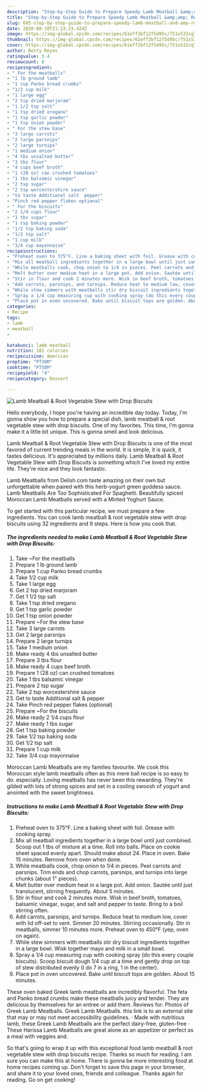 ```yaml
---
description: "Step-by-Step Guide to Prepare Speedy Lamb Meatball &amp;amp; Root Vegetable Stew with Drop Biscuits"
title: "Step-by-Step Guide to Prepare Speedy Lamb Meatball &amp;amp; Root Vegetable Stew with Drop Biscuits"
slug: 605-step-by-step-guide-to-prepare-speedy-lamb-meatball-and-amp-root-vegetable-stew-with-drop-biscuits
date: 2020-08-10T21:23:23.424Z
image: https://img-global.cpcdn.com/recipes/61eff2bf12f5d95c/751x532cq70/lamb-meatball-root-vegetable-stew-with-drop-biscuits-recipe-main-photo.jpg
thumbnail: https://img-global.cpcdn.com/recipes/61eff2bf12f5d95c/751x532cq70/lamb-meatball-root-vegetable-stew-with-drop-biscuits-recipe-main-photo.jpg
cover: https://img-global.cpcdn.com/recipes/61eff2bf12f5d95c/751x532cq70/lamb-meatball-root-vegetable-stew-with-drop-biscuits-recipe-main-photo.jpg
author: Betty Reyes
ratingvalue: 3.4
reviewcount: 8
recipeingredient:
- " For the meatballs"
- "1 lb ground lamb"
- "1 cup Panko bread crumbs"
- "1/2 cup milk"
- "1 large egg"
- "2 tsp dried marjoram"
- "1 1/2 tsp salt"
- "1 tsp dried oregano"
- "1 tsp garlic powder"
- "1 tsp onion powder"
- " For the stew base"
- "3 large carrots"
- "2 large parsnips"
- "2 large turnips"
- "1 medium onion"
- "4 tbs unsalted butter"
- "3 tbs flour"
- "4 cups beef broth"
- "1 (28 oz) can crushed tomatoes"
- "1 tbs balsamic vinegar"
- "2 tsp sugar"
- "2 tsp worcestershire sauce"
- "to taste Additional salt  pepper"
- "Pinch red pepper flakes optional"
- " For the biscuits"
- "2 1/4 cups flour"
- "1 tbs sugar"
- "1 tsp baking powder"
- "1/2 tsp baking soda"
- "1/2 tsp salt"
- "1 cup milk"
- "3/4 cup mayonnaise"
recipeinstructions:
- "Preheat oven to 375°F. Line a baking sheet with foil. Grease with cooking spray."
- "Mix all meatball ingredients together in a large bowl until just combined. Scoop out 1 tbs of mixture at a time. Roll into balls. Place on cookie sheet spaced evenly apart. Should make about 24. Place in oven. Bake 15 minutes. Remove from oven when done."
- "While meatballs cook, chop onion to 1/4 in pieces. Peel carrots and parsnips. Trim ends and chop carrots, parsnips, and turnips into large chunks (about 1&#34; pieces)."
- "Melt butter over medium heat in a large pot. Add onion. Sautée until just translucent, stirring frequently. About 5 minutes."
- "Stir in flour and cook 2 minutes more. Wisk in beef broth, tomatoes, balsamic vinegar, sugar, and salt and pepper to taste. Bring to a boil stirring often."
- "Add carrots, parsnips, and turnips. Reduce heat to medium low, cover with lid off-set to vent. Simmer 20 minutes. Stirring occasionally. Stir in meatballs, simmer 10 minutes more. Preheat oven to 450°F (yep, oven on again)."
- "While stew simmers with meatballs stir dry biscuit ingredients together in a large bowl. Wisk together mayo and milk in a small bowl."
- "Spray a 1/4 cup measuring cup with cooking spray (do this every couple biscuits). Scoop biscuit dough 1/4 cup at a time and gently drop on top of stew distributed evenly (I do 7 in a ring, 1 in the center)."
- "Place pot in oven uncovered. Bake until biscuit tops are golden. About 15 minutes."
categories:
- Recipe
tags:
- lamb
- meatball
- 

katakunci: lamb meatball  
nutrition: 181 calories
recipecuisine: American
preptime: "PT30M"
cooktime: "PT50M"
recipeyield: "4"
recipecategory: Dessert

---
```



![Lamb Meatball &amp; Root Vegetable Stew with Drop Biscuits](https://img-global.cpcdn.com/recipes/61eff2bf12f5d95c/751x532cq70/lamb-meatball-root-vegetable-stew-with-drop-biscuits-recipe-main-photo.jpg)

Hello everybody, I hope you're having an incredible day today. Today, I'm gonna show you how to prepare a special dish, lamb meatball &amp; root vegetable stew with drop biscuits. One of my favorites. This time, I'm gonna make it a little bit unique. This is gonna smell and look delicious.

Lamb Meatball &amp; Root Vegetable Stew with Drop Biscuits is one of the most favored of current trending meals in the world. It is simple, it is quick, it tastes delicious. It's appreciated by millions daily. Lamb Meatball &amp; Root Vegetable Stew with Drop Biscuits is something which I've loved my entire life. They're nice and they look fantastic.

Lamb Meatballs from Delish.com taste amazing on their own but unforgettable when paired with this herb-yogurt green goddess sauce. Lamb Meatballs Are Too Sophisticated For Spaghetti. Beautifully spiced Moroccan Lamb Meatballs served with a Minted Yoghurt Sauce.


To get started with this particular recipe, we must prepare a few ingredients. You can cook lamb meatball &amp; root vegetable stew with drop biscuits using 32 ingredients and 9 steps. Here is how you cook that.

<!--inarticleads1-->

##### The ingredients needed to make Lamb Meatball &amp; Root Vegetable Stew with Drop Biscuits:

1. Take  ~For the meatballs
1. Prepare 1 lb ground lamb
1. Prepare 1 cup Panko bread crumbs
1. Take 1/2 cup milk
1. Take 1 large egg
1. Get 2 tsp dried marjoram
1. Get 1 1/2 tsp salt
1. Take 1 tsp dried oregano
1. Get 1 tsp garlic powder
1. Get 1 tsp onion powder
1. Prepare  ~For the stew base
1. Take 3 large carrots
1. Get 2 large parsnips
1. Prepare 2 large turnips
1. Take 1 medium onion
1. Make ready 4 tbs unsalted butter
1. Prepare 3 tbs flour
1. Make ready 4 cups beef broth
1. Prepare 1 (28 oz) can crushed tomatoes
1. Take 1 tbs balsamic vinegar
1. Prepare 2 tsp sugar
1. Take 2 tsp worcestershire sauce
1. Get to taste Additional salt &amp; pepper
1. Take Pinch red pepper flakes (optional)
1. Prepare  ~For the biscuits
1. Make ready 2 1/4 cups flour
1. Make ready 1 tbs sugar
1. Get 1 tsp baking powder
1. Take 1/2 tsp baking soda
1. Get 1/2 tsp salt
1. Prepare 1 cup milk
1. Take 3/4 cup mayonnaise


Moroccan Lamb Meatballs are my families favourite. We cook this Moroccan style lamb meatballs often as this mere ball recipe is so easy to do. especially. Loving meatballs has never been this rewarding. They&#39;re gilded with lots of strong spices and set in a cooling swoosh of yogurt and anointed with the sweet brightness. 

<!--inarticleads2-->

##### Instructions to make Lamb Meatball &amp; Root Vegetable Stew with Drop Biscuits:

1. Preheat oven to 375°F. Line a baking sheet with foil. Grease with cooking spray.
1. Mix all meatball ingredients together in a large bowl until just combined. Scoop out 1 tbs of mixture at a time. Roll into balls. Place on cookie sheet spaced evenly apart. Should make about 24. Place in oven. Bake 15 minutes. Remove from oven when done.
1. While meatballs cook, chop onion to 1/4 in pieces. Peel carrots and parsnips. Trim ends and chop carrots, parsnips, and turnips into large chunks (about 1&#34; pieces).
1. Melt butter over medium heat in a large pot. Add onion. Sautée until just translucent, stirring frequently. About 5 minutes.
1. Stir in flour and cook 2 minutes more. Wisk in beef broth, tomatoes, balsamic vinegar, sugar, and salt and pepper to taste. Bring to a boil stirring often.
1. Add carrots, parsnips, and turnips. Reduce heat to medium low, cover with lid off-set to vent. Simmer 20 minutes. Stirring occasionally. Stir in meatballs, simmer 10 minutes more. Preheat oven to 450°F (yep, oven on again).
1. While stew simmers with meatballs stir dry biscuit ingredients together in a large bowl. Wisk together mayo and milk in a small bowl.
1. Spray a 1/4 cup measuring cup with cooking spray (do this every couple biscuits). Scoop biscuit dough 1/4 cup at a time and gently drop on top of stew distributed evenly (I do 7 in a ring, 1 in the center).
1. Place pot in oven uncovered. Bake until biscuit tops are golden. About 15 minutes.


These oven baked Greek lamb meatballs are incredibly flavorful. The feta and Panko bread crumbs make these meatballs juicy and tender. They are delicious by themselves for an entree or add them. Reviews for: Photos of Greek Lamb Meatballs. Greek Lamb Meatballs. this link is to an external site that may or may not meet accessibility guidelines. · Made with nutritious lamb, these Greek Lamb Meatballs are the perfect dairy-free, gluten-free · These Harissa Lamb Meatballs are great alone as an appetizer or perfect as a meal with veggies and. 

So that's going to wrap it up with this exceptional food lamb meatball &amp; root vegetable stew with drop biscuits recipe. Thanks so much for reading. I am sure you can make this at home. There is gonna be more interesting food at home recipes coming up. Don't forget to save this page in your browser, and share it to your loved ones, friends and colleague. Thanks again for reading. Go on get cooking!
